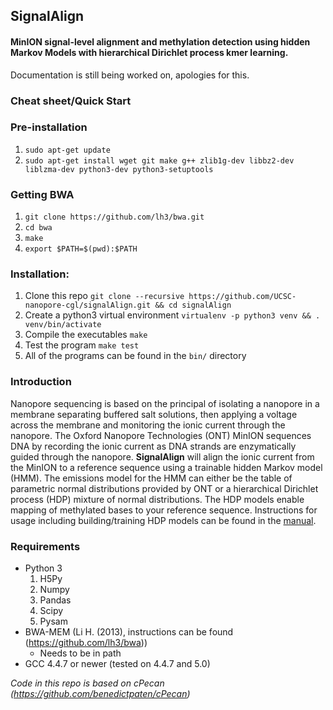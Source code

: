 ## SignalAlign

#### MinION signal-level alignment and methylation detection using hidden Markov Models with hierarchical Dirichlet process kmer learning.
Documentation is still being worked on, apologies for this.  

### Cheat sheet/Quick Start

### Pre-installation
1. `sudo apt-get update`
2. `sudo apt-get install wget git make g++ zlib1g-dev libbz2-dev liblzma-dev python3-dev python3-setuptools` 

### Getting BWA
1. `git clone https://github.com/lh3/bwa.git`
2. `cd bwa`
3. `make`
4. `export $PATH=$(pwd):$PATH`

### Installation:
1. Clone this repo `git clone --recursive https://github.com/UCSC-nanopore-cgl/signalAlign.git && cd signalAlign`
3. Create a python3 virtual environment `virtualenv -p python3 venv && . venv/bin/activate`
4. Compile the executables `make`
5. Test the program `make test`
5. All of the programs can be found in the `bin/` directory

### Introduction
Nanopore sequencing is based on the principal of isolating a nanopore in a membrane separating buffered salt solutions, then applying a voltage across the membrane and monitoring the ionic current through the nanopore. The Oxford Nanopore Technologies (ONT) MinION sequences DNA by recording the ionic current as DNA strands are enzymatically guided through the nanopore. **SignalAlign** will align the ionic current from the MinION to a reference sequence using a trainable hidden Markov model (HMM). The emissions model for the HMM can either be the table of parametric normal distributions provided by ONT or a hierarchical Dirichlet process (HDP) mixture of normal distributions. The HDP models enable mapping of methylated bases to your reference sequence. Instructions for usage including building/training HDP models can be found in the [manual](https://github.com/ArtRand/signalAlign/blob/master/Manual.md).

### Requirements
* Python 3
    1. H5Py
    2. Numpy
    3. Pandas
    3. Scipy
    4. Pysam
* BWA-MEM (Li H. (2013), instructions can be found (https://github.com/lh3/bwa))
    * Needs to be in path
* GCC 4.4.7 or newer (tested on 4.4.7 and 5.0)


*Code in this repo is based on cPecan (https://github.com/benedictpaten/cPecan)*
